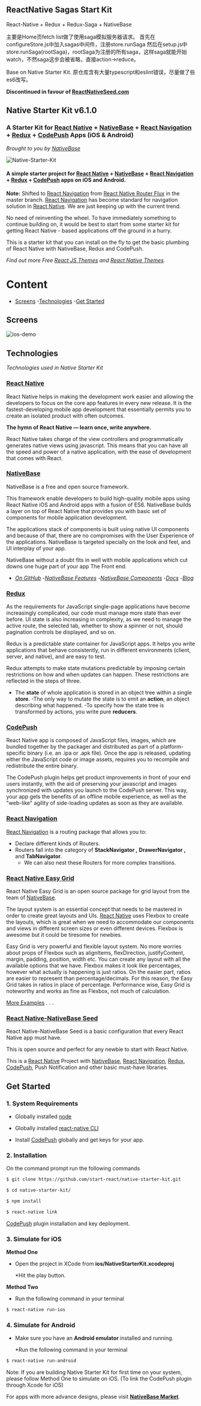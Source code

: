 ## ReactNative Sagas Start Kit
React-Native + Redux + Redux-Saga + NativeBase

主要是Home页fetch list做了使用saga模拟服务器请求。
首先在configureStore.js中加入sagas中间件，注册store.runSaga
然后在setup.js中store.runSaga(rootSaga)，rootSaga为注册的所有saga，这样saga就能开始watch，不然saga这步会被省略，直接action->reduce。

Base on Native Starter Kit. 原仓库含有大量typescript和eslint错误，尽量做了些es6改写。





**Discontinued in favour of [ReactNativeSeed.com](https://reactnativeseed.com/)**

## Native Starter Kit v6.1.0

### A Starter Kit for [React Native](https://facebook.github.io/react-native/docs/getting-started.html) + [NativeBase](https://nativebase.io/) + [React Navigation](https://reactnavigation.org/) + [Redux](http://redux.js.org) + [CodePush](https://github.com/Microsoft/react-native-code-push) Apps (iOS & Android)

*Brought to you by [NativeBase](https://nativebase.io/)*


![Native-Starter-Kit](/Screenshots/logo.png)


#### A simple starter project for [React Native](https://facebook.github.io/react-native/docs/getting-started.html) + [NativeBase](https://nativebase.io/) + [React Navigation](https://reactnavigation.org/) + [Redux](http://redux.js.org) + [CodePush](https://github.com/Microsoft/react-native-code-push) apps on iOS and Android.
**Note:** Shifted to [React Navigation](https://reactnavigation.org/) from [React Native Router Flux](https://github.com/aksonov/react-native-router-flux) in the master branch. [React Navigation](https://reactnavigation.org/) has become standard for navigation solution in [React Native](https://facebook.github.io/react-native/docs/getting-started.html). We are just keeping up with the current trend.

No need of reinventing the wheel. To have immediately something to continue building on, it would be best to start from some starter kit for getting React Native - based applications off the ground in a hurry.

This is a starter kit that you can install on the fly to get the basic plumbing of React Native with NativeBase, Redux and CodePush.

*Find out more Free [React JS Themes](http://www.startreact.com/) and [React Native Themes](https://www.startreact.com/).*

# Content

-	[Screens](#screens)
   -[Technologies](#technologies)
   -[Get Started](#get-started)


## Screens

 ![ios-demo](/Screenshots/iOS/demo.gif)

## Technologies
*Technologies used in Native Starter Kit*

### [React Native](https://github.com/facebook/react-native)
React Native helps in making the development work easier and allowing the developers to focus on the core app features in every new release. It is the fastest-developing mobile app development that essentially permits you to create an isolated product with often outcomes.

**The hymn of React Native — learn once, write anywhere.**

React Native takes charge of the view controllers and programmatically generates native views using javascript. This means that you can have all the speed and power of a native application, with the ease of development that comes with React.


### [NativeBase](https://nativebase.io/)

NativeBase is a free and open source framework.

This framework enable developers to build high-quality mobile apps using React Native iOS and Android apps with a fusion of ES6. NativeBase builds a layer on top of React Native that provides you with basic set of components for mobile application development.

The applications stack of components is built using native UI components and because of that, there are no compromises with the User Experience of the applications.  NativeBase is targeted specially on the look and feel, and UI interplay of your app.

NativeBase without a doubt fits in well with mobile applications which cut downs one huge part of your app The Front end.

-	*[On GitHub](https://github.com/GeekyAnts/NativeBase)*
   -*[NativeBase Features](https://docs.nativebase.io/)*
   -*[NativeBase Components](https://docs.nativebase.io/Components.html#Components)*
   -*[Docs](https://docs.nativebase.io/Components.html#Components)*
   -*[Blog](https://blog.nativebase.io/)*


### [Redux](http://redux.js.org)

As the requirements for JavaScript single-page applications have become increasingly complicated, our code must manage more state than ever before. UI state is also increasing in complexity, as we need to manage the active route, the selected tab, whether to show a spinner or not, should pagination controls be displayed, and so on.

Redux is a predictable state container for JavaScript apps. It helps you write applications that behave consistently, run in different environments (client, server, and native), and are easy to test.

Redux attempts to make state mutations predictable by imposing certain restrictions on how and when updates can happen. These restrictions are reflected in the steps of three.

-	The **state** of whole application is stored in an object tree within a single **store**.
   -The only way to mutate the state is to emit an **action**, an object describing what happened.
   -To specify how the state tree is transformed by actions, you write pure **reducers**.


### [CodePush](https://github.com/Microsoft/react-native-code-push)

React Native app is composed of JavaScript files, images, which are bundled together by the packager and distributed as part of a platform-specific binary (i.e. an .ipa or .apk file). Once the app is released, updating either the JavaScript code or image assets, requires you to recompile and redistribute the entire binary.

The CodePush plugin helps get product improvements in front of your end users instantly, with the aid of preserving your javascript and images synchronized with updates you launch to the CodePush server. This way, your app gets the benefits of an offline mobile experience, as well as the "web-like" agility of side-loading updates as soon as they are available.



### [React Navigation](https://reactnavigation.org/)
[React Navigation](https://reactnavigation.org/) is a routing package that allows you to:
* Declare different kinds of Routers.
* Routers fall into the category of **StackNavigator ,** **DrawerNavigator ,** and **TabNavigator**.
    * We can also nest these Routers for more complex transitions.



### [React Native Easy Grid](https://github.com/GeekyAnts/react-native-easy-grid)

React Native Easy Grid is an open source package for grid layout from the team of [NativeBase](https://nativebase.io/).

The layout system is an essential concept that needs to be mastered in order to create great layouts and UIs. [React Native](https://github.com/facebook/react-native) uses Flexbox to create the layouts, which is great when we need to accommodate our components and views in different screen sizes or even different devices. Flexbox is awesome but it could be tiresome for newbies.

Easy Grid is very powerful and flexible layout system. No more worries about props of Flexbox such as alignItems, flexDirection, justifyContent, margin, padding, position, width etc. You can create any layout with all the available options that we have. Flexbox makes it look like percentages, however what actually is happening is just ratios. On the easier part, ratios are easier to represent than percentage/decimals. For this reason, the Easy Grid takes in ratios in place of percentage.
Performance wise, Easy Grid is noteworthy and works as fine as Flexbox, not much of calculation.

[More Examples](https://docs.nativebase.io/Components.html#Layout) . . .


### [React Native-NativeBase Seed](https://github.com/GeekyAnts/react-native-native-base-seed)

React Native-NativeBase Seed is a basic configuration that every React Native app must have.

This is open source and perfect for any newbie to start with React Native.

This is a [React Native](https://github.com/facebook/react-native) Project with [NativeBase](https://docs.nativebase.io/), [React Navigation](https://reactnavigation.org/), [Redux](http://redux.js.org/), [CodePush](https://github.com/Microsoft/react-native-code-push), Push Notification and other basic must-have libraries.


## Get Started

### 1. System Requirements

* Globally installed [node](https://nodejs.org/en/)

* Globally installed [react-native CLI](https://facebook.github.io/react-native/docs/getting-started.html)

* Install [CodePush](https://microsoft.github.io/code-push/) globally and get keys for your app.


### 2. Installation

On the command prompt run the following commands

```sh
$ git clone https://github.com/start-react/native-starter-kit.git

$ cd native-starter-kit/

$ npm install
```

```sh
$ react-native link
```

[CodePush](https://github.com/Microsoft/react-native-code-push) plugin installation and key deployment.


### 3. Simulate for iOS

**Method One**

*  Open the project in XCode from **ios/NativeStarterKit.xcodeproj**

   *Hit the play button.


**Method Two**

*	Run the following command in your terminal

```sh
$ react-native run-ios
```

### 4. Simulate for Android

*  Make sure you have an **Android emulator** installed and running.

   *Run the following command in your terminal

```sh
$ react-native run-android
```

Note: If you are building Native Starter Kit for first time on your system, please follow Method One to simulate on iOS. (To link the CodePush plugin through Xcode for iOS)


For apps with more advance designs, please visit **[NativeBase Market](https://market.nativebase.io/)**.

